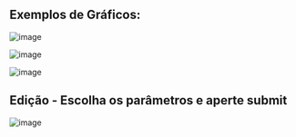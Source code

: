 ## Exemplos de Gráficos:

![image](https://github.com/GH120/Algoritmo-Genetico-e-Colonia-de-Formigas--Cadeira-IA/assets/90730714/2b6b596f-b06a-4d8f-b54c-ddd6c460c9c2)

![image](https://github.com/GH120/Algoritmo-Genetico-e-Colonia-de-Formigas--Cadeira-IA/assets/90730714/0e572cc5-2c17-4582-9fd1-6ab54364d16e)

![image](https://github.com/GH120/Algoritmo-Genetico-e-Colonia-de-Formigas--Cadeira-IA/assets/90730714/4b8cb4d5-99a1-4de3-9112-4a2be2eaded1)

## Edição - Escolha os parâmetros e aperte submit

![image](https://github.com/GH120/Algoritmo-Genetico-e-Colonia-de-Formigas--Cadeira-IA/assets/90730714/01a5379e-9717-423b-a45f-040a5f21b512)
